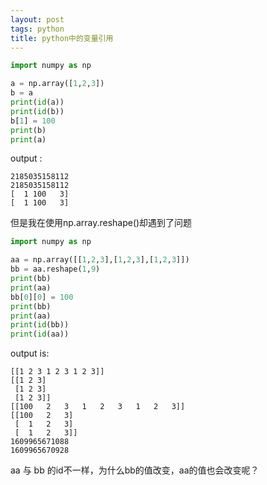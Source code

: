 ```yaml
---
layout: post
tags: python
title: python中的变量引用
---
```


~~~python
import numpy as np

a = np.array([1,2,3])
b = a
print(id(a))
print(id(b))
b[1] = 100
print(b)
print(a)
~~~
output :
~~~
2185035158112		
2185035158112		
[  1 100   3]		
[  1 100   3]		
~~~

但是我在使用np.array.reshape()却遇到了问题
~~~python
import numpy as np

aa = np.array([[1,2,3],[1,2,3],[1,2,3]])
bb = aa.reshape(1,9)
print(bb)
print(aa)
bb[0][0] = 100
print(bb)
print(aa)
print(id(bb))
print(id(aa))
~~~
output is:		
~~~
[[1 2 3 1 2 3 1 2 3]]
[[1 2 3]
 [1 2 3]
 [1 2 3]]
[[100   2   3   1   2   3   1   2   3]]
[[100   2   3]
 [  1   2   3]
 [  1   2   3]]
1609965671088
1609965670928
~~~

aa 与 bb 的id不一样，为什么bb的值改变，aa的值也会改变呢？



